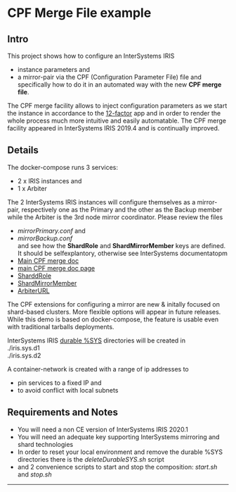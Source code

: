 # CPF Merge File example

## Intro
This project shows how to configure an InterSystems IRIS  
- instance parameters and  
- a mirror-pair 
via the CPF (Configuration Parameter File) file and specifically how to do it in an automated way with the new **CPF merge file**.

The CPF merge facility allows to inject configuration parameters as we start the instance in accordance to the [12-factor](https://12factor.net/) app and in order to render the whole process much more intuitive and easily automatable.
The CPF merge facility appeared in InterSystems IRIS 2019.4 and is continually improved.

## Details
The docker-compose runs 3 services:  
- 2 x IRIS instances and  
- 1 x Arbiter  

The 2 InterSystems IRIS instances will configure themselves as a mirror-pair, respectively one as the Primary and the other as the Backup member while the Arbiter is the 3rd node mirror coordinator.
Please review the files  
- *mirrorPrimary.conf* and  
- *mirrorBackup.conf*  
and see how the **ShardRole** and **ShardMirrorMember** keys are defined. It should be selfexplantory, otherwise see InterSystems documentatopm
- <a href="https://docs.intersystems.com/irislatest/csp/docbook/Doc.View.cls?KEY=ADOCK#ADOCK_iris_customizing" target="_blank">Main CPF merge doc</a>
- [main CPF merge doc page](https://docs.intersystems.com/irislatest/csp/docbook/Doc.View.cls?KEY=ADOCK#ADOCK_iris_customizing)
- [SharddRole](https://docs.intersystems.com/irislatest/csp/docbook/Doc.View.cls?KEY=RACS_ShardRole)  
- [ShardMirrorMember](https://docs.intersystems.com/irislatest/csp/docbook/DocBook.UI.Page.cls?KEY=RACS_ShardMirrorMember)  
- [ArbiterURL](https://docs.intersystems.com/irislatest/csp/docbook/Doc.View.cls?KEY=RACS_ArbiterURL)   


The CPF extensions for configuring a mirror are new & initally focused on shard-based clusters. More flexible options will appear in future releases.
While this demo is based on docker-compose, the feature is usable even with traditional tarballs deployments.

InterSystems IRIS [durable %SYS](https://docs.intersystems.com/irislatest/csp/docbook/Doc.View.cls?KEY=ADOCK#ADOCK_iris_durable) directories will be created in  
./iris.sys.d1  
./iris.sys.d2

A container-network is created with a range of ip addresses to  
- pin services to a fixed IP and  
- to avoid conflict with local subnets


## Requirements and Notes
- You will need a non CE version of InterSystems IRIS 2020.1
- You will need an adequate key supporting InterSystems mirroring and shard technologies
- In order to reset your local  environment and remove the durable %SYS directories there is the *deleteDurableSYS.sh* script
- and 2 convenience scripts to start and stop the composition: *start.sh* and *stop.sh*


---
